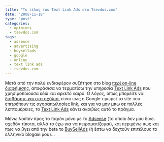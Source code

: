 ```yaml
---
title: "Το τέλος του Text Link Ads στο Tsevdos.com"
date: "2008-11-18"
type: "post"
categories:
  - opinions
  - tsevdos.com
tags:
  - adsence
  - advertising
  - buysellads
  - google
  - online
  - text link ads
  - tsevdos.com
---
```


Μετά από την πολύ ενδιαφέρον συζήτηση στο blog [περί on-line διαφήμισης](http://www.tsevdos.com/2008/11/12/text-links-ads-vs-google-adsence/ "Text Links Ads Vs Google Adsense"), αποφάσισα να τερματίσω την υπηρεσία [Text Link Ads](http://www.text-link-ads.com/ "Text Links Ads") που χρησιμοποιούσα εδώ και αρκετό καιρό. Ο λόγος, όπως μπορείτε να [διαβάσετε και στα σχόλια](http://www.tsevdos.com/2008/11/12/text-links-ads-vs-google-adsence/#comments "Comments on Text Links Ads and Adsense"), είναι πως η Google τιμωρεί τα site που επιτρέπουν τις αγοραπωλησίες link, και για να μην μπω σε πολλές λεπτομέρειες, το [Text Link Ads](http://www.text-link-ads.com/ "Text Links Ads") κάνει ακριβώς αυτό το πράγμα.

Μένω λοιπόν προς το παρόν μόνο με το [Adsense](http://www.google.com/adsense/ "Google Adsense") (το οποίο δεν μου δίνει σχεδόν τίποτα, αλλά το έχω για να πειραματίζομαι), και περιμένω πως και πως να βγει από την beta το [BuySellAds](http://buysellads.com/ "BuySellAds") (ή έστω να δεχτούν επιτέλους το ελληνικό blogακι μου)...
